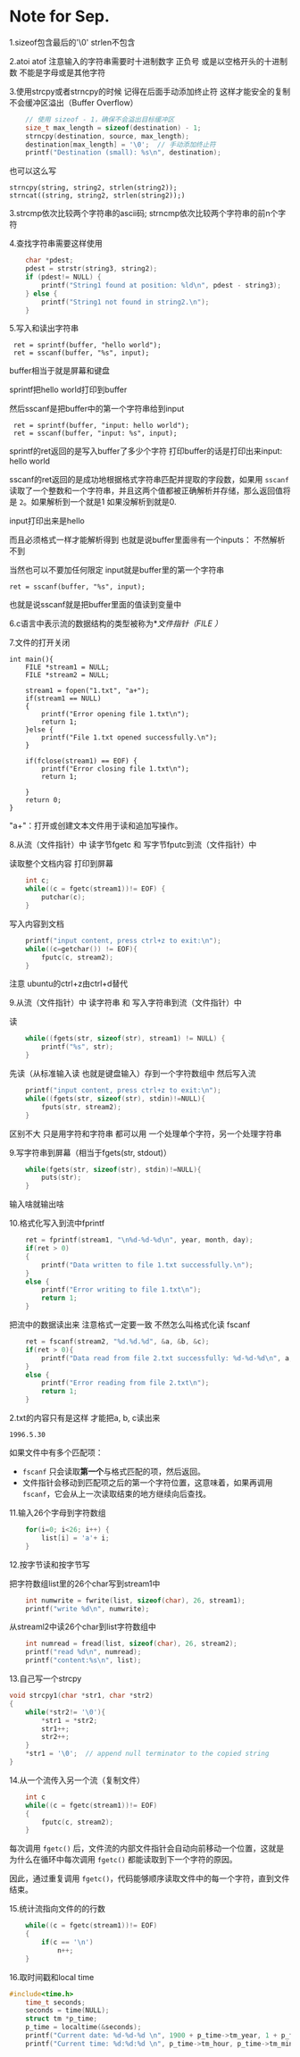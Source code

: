 # Note for Sep.

1.sizeof包含最后的'\0' strlen不包含

2.atoi atof 注意输入的字符串需要时十进制数字 正负号 或是以空格开头的十进制数 不能是字母或是其他字符

3.使用strcpy或者strncpy的时候 记得在后面手动添加终止符 这样才能安全的复制 不会缓冲区溢出（Buffer Overflow）

```c
    // 使用 sizeof - 1，确保不会溢出目标缓冲区
    size_t max_length = sizeof(destination) - 1;
    strncpy(destination, source, max_length);
    destination[max_length] = '\0';  // 手动添加终止符
    printf("Destination (small): %s\n", destination);
```

也可以这么写

```
strncpy(string, string2, strlen(string2));
strncat((string, string2, strlen(string2));)
```

3.strcmp依次比较两个字符串的ascii码; strncmp依次比较两个字符串的前n个字符

4.查找字符串需要这样使用

```c
    char *pdest;
    pdest = strstr(string3, string2);
    if (pdest!= NULL) {
        printf("String1 found at position: %ld\n", pdest - string3);
    } else {
        printf("String1 not found in string2.\n");
    }
```

5.写入和读出字符串

```
 ret = sprintf(buffer, "hello world");
 ret = sscanf(buffer, "%s", input);
```

buffer相当于就是屏幕和键盘

sprintf把hello world打印到buffer

然后sscanf是把buffer中的第一个字符串给到input

```
 ret = sprintf(buffer, "input: hello world");
 ret = sscanf(buffer, "input: %s", input);
```

sprintf的ret返回的是写入buffer了多少个字符 打印buffer的话是打印出来input: hello world

sscanf的ret返回的是成功地根据格式字符串匹配并提取的字段数，如果用 `sscanf` 读取了一个整数和一个字符串，并且这两个值都被正确解析并存储，那么返回值将是 `2`。如果解析到一个就是1 如果没解析到就是0.

input打印出来是hello

而且必须格式一样才能解析得到 也就是说buffer里面🉐有一个inputs： 不然解析不到

当然也可以不要加任何限定 input就是buffer里的第一个字符串

```
ret = sscanf(buffer, "%s", input);
```

也就是说sscanf就是把buffer里面的值读到变量中

6.c语言中表示流的数据结构的类型被称为**文件指针（FILE  *）** 

7.文件的打开关闭

```
int main(){
    FILE *stream1 = NULL;
    FILE *stream2 = NULL;

    stream1 = fopen("1.txt", "a+");
    if(stream1 == NULL)
    {
        printf("Error opening file 1.txt\n");
        return 1;
    }else {
        printf("File 1.txt opened successfully.\n");
    }

    if(fclose(stream1) == EOF) {
        printf("Error closing file 1.txt\n");
        return 1;

    } 
    return 0;
}
```

"a+"：打开或创建文本文件用于读和追加写操作。

8.从流（文件指针）中 读字节fgetc  和 写字节fputc到流（文件指针）中

读取整个文档内容 打印到屏幕

```c
    int c;
	while((c = fgetc(stream1))!= EOF) {
        putchar(c);
    }
```

写入内容到文档

```c
    printf("input content, press ctrl+z to exit:\n");
    while((c=getchar()) != EOF){
        fputc(c, stream2);
    }
```

注意 ubuntu的ctrl+z由ctrl+d替代

9.从流（文件指针）中 读字符串 和 写入字符串到流（文件指针）中

读

```c
    while((fgets(str, sizeof(str), stream1) != NULL) {
        printf("%s", str);
    }
```

先读（从标准输入读 也就是键盘输入）存到一个字符数组中 然后写入流

```c
    printf("input content, press ctrl+z to exit:\n");
    while((fgets(str, sizeof(str), stdin)!=NULL){
        fputs(str, stream2);
    }
```

区别不大 只是用字符和字符串 都可以用 一个处理单个字符，另一个处理字符串

9.写字符串到屏幕（相当于fgets(str, stdout)）

```C
    while(fgets(str, sizeof(str), stdin)!=NULL){
        puts(str);
    }
```

输入啥就输出啥

10.格式化写入到流中fprintf

```c
    ret = fprintf(stream1, "\n%d-%d-%d\n", year, month, day);
    if(ret > 0)
    {
        printf("Data written to file 1.txt successfully.\n");
    }
    else {
        printf("Error writing to file 1.txt\n");
        return 1;
    }
```

把流中的数据读出来 注意格式一定要一致 不然怎么叫格式化读 fscanf

```c
    ret = fscanf(stream2, "%d.%d.%d", &a, &b, &c);
    if(ret > 0){
        printf("Data read from file 2.txt successfully: %d-%d-%d\n", a, b, c);
    }
    else {
        printf("Error reading from file 2.txt\n");
        return 1;
    }
```

2.txt的内容只有是这样 才能把a, b, c读出来

```
1996.5.30
```

如果文件中有多个匹配项：

- `fscanf` 只会读取**第一个**与格式匹配的项，然后返回。
- 文件指针会移动到匹配项之后的第一个字符位置，这意味着，如果再调用 `fscanf`，它会从上一次读取结束的地方继续向后查找。

11.输入26个字母到字符数组

```c
    for(i=0; i<26; i++) {
        list[i] = 'a'+ i;
    }
```

12.按字节读和按字节写

把字符数组list里的26个char写到stream1中

```c
    int numwrite = fwrite(list, sizeof(char), 26, stream1);
    printf("write %d\n", numwrite);
```

从streaml2中读26个char到list字符数组中

```c
    int numread = fread(list, sizeof(char), 26, stream2);
    printf("read %d\n", numread);
    printf("content:%s\n", list);
```

13.自己写一个strcpy

```c
void strcpy1(char *str1, char *str2)
{
    while(*str2!= '\0'){
        *str1 = *str2;
        str1++;
        str2++;
    }
    *str1 = '\0';  // append null terminator to the copied string
}
```

14.从一个流传入另一个流（复制文件）

```c
    int c
    while((c = fgetc(stream1))!= EOF)
    {
        fputc(c, stream2);
    }
```

每次调用 `fgetc()` 后，文件流的内部文件指针会自动向前移动一个位置，这就是为什么在循环中每次调用 `fgetc()` 都能读取到下一个字符的原因。

因此，通过重复调用 `fgetc()`，代码能够顺序读取文件中的每一个字符，直到文件结束。

15.统计流指向文件的的行数

```c
    while((c = fgetc(stream1))!= EOF)
    {
        if(c == '\n')
            n++;
    }
```

16.取时间戳和local time

```c
#include<time.h>
	time_t seconds;
    seconds = time(NULL);
    struct tm *p_time;
    p_time = localtime(&seconds);
	printf("Current date: %d-%d-%d \n", 1900 + p_time->tm_year, 1 + p_time->tm_mon, p_time->tm_mday);
    printf("Current time: %d:%d:%d \n", p_time->tm_hour, p_time->tm_min, p_time->tm_sec);
```

